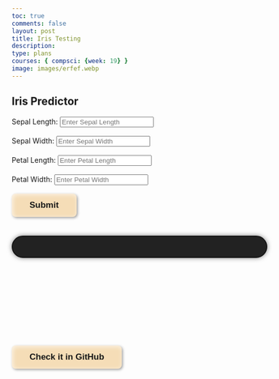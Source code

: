 ```yaml
---
toc: true
comments: false
layout: post
title: Iris Testing
description: 
type: plans
courses: { compsci: {week: 19} }
image: images/erfef.webp
---
```


<html lang="en">
<head>
  <meta charset="UTF-8">
  <meta name="viewport" content="width=device-width, initial-scale=1.0">
  <title>Iris Predictor</title>
  <style>
    button {
  position: relative;
  padding: 13px 35px;
  background: #f5ddb7;
  font-size: 17px;
  font-weight: 900;
  color: #181818;
  border: none;
  border-radius: 8px;
  box-shadow: 2px 2px 5px #18181869, inset 2px 2px 10px #ffffffb0;
  transition: all .3s ease-in-out;
}
.icon-1 {
  position: absolute;
  top: 10%;
  left: 50%;
  transform: translate(-50%, 0);
  width: 0px;
  height: auto;
  transition: all .5s ease-in-out;
  z-index: -1;
}
.icon-2 {
  position: absolute;
  top: 10%;
  left: 50%;
  transform: translate(-50%, 0);
  width: 0px;
  height: auto;
  transition: all .5s ease-in-out;
  z-index: -2;
}
.icon-3 {
  position: absolute;
  top: 10%;
  left: 50%;
  transform: translate(-50%, 0);
  width: 0px;
  height: auto;
  transition: all .5s ease-in-out;
  z-index: -2;
}
.icon-4 {
  position: absolute;
  top: 10%;
  left: 50%;
  transform: translate(-50%, 0);
  width: 0px;
  height: auto;
  transition: all .5s ease-in-out;
  z-index: -2;
}
.icon-5 {
  position: absolute;
  top: 10%;
  left: 50%;
  transform: translate(-50%, 0);
  width: 0px;
  height: auto;
  transition: all .5s ease-in-out;
  z-index: -2;
}
button:hover {
  padding: 13px 25px;
  border-radius: 8px 8px 24px 24px;
}
button:hover .icon-1 {
  top: -250%;
  left: 50%;
  transform: translate(-50%, 0);
  width: 50px;
  height: auto;
  animation: inIcon1 1s ease .45s forwards;
}
@keyframes inIcon1 {
  0% {
    transform-origin: 0 100%;
    transform: translate(-50%, 0) rotate(0deg);
  }
  25% {
    transform-origin: 0 100%;
    transform: translate(-50%, 0) rotate(5deg);
  }
  50% {
    transform-origin: 0 100%;
    transform: translate(-50%, 0) rotate(1deg);
  }
  65% {
    transform-origin: 0 100%;
    transform: translate(-50%, 0) rotate(3deg);
  }
  100% {
    transform-origin: 0 100%;
    transform: translate(-50%, 0) rotate(0deg);
  }
}
button:hover .icon-2 {
  position: absolute;
  top: -200%;
  left: 90%;
  transform: translate(-50%, 0);
  width: 75px;
  height: auto;
  animation: inIcon2 1s ease .45s forwards;
}
@keyframes inIcon2 {
  0% {
    transform-origin: 0 100%;
    transform: translate(-50%, 0) rotate(0deg);
  }
  35% {
    transform-origin: 0 100%;
    transform: translate(-50%, 0) rotate(10deg);
  }
  50% {
    transform-origin: 0 100%;
    transform: translate(-50%, 0) rotate(4deg);
  }
  80% {
    transform-origin: 0 100%;
    transform: translate(-50%, 0) rotate(5deg);
  }
  100% {
    transform-origin: 0 100%;
    transform: translate(-50%, 0) rotate(0deg);
  }
}
button:hover .icon-3 {
  position: absolute;
  top: -130%;
  left: 20%;
  transform: translate(-50%, 0);
  width: 60px;
  height: auto;
  animation: inIcon3 1s ease .45s forwards;
}
@keyframes inIcon3 {
  0% {
    transform-origin: 0 100%;
    transform: translate(-50%, 0) rotate(0deg);
  }
  35% {
    transform-origin: 0 100%;
    transform: translate(-50%, 0) rotate(-2deg);
  }
  100% {
    transform-origin: 0 100%;
    transform: translate(-50%, 0) rotate(0deg);
  }
}
button:hover .icon-4 {
  position: absolute;
  top: -300%;
  left: 10%;
  transform: translate(-50%, 0);
  width: 85px;
  height: auto;
  animation: inIcon4 1s ease .45s forwards;
}
@keyframes inIcon4 {
  0% {
    transform-origin: 0 100%;
    transform: translate(-50%, 0) rotate(0deg);
  }
  40% {
    transform-origin: 0 100%;
    transform: translate(-50%, 0) rotate(-3deg);
  }
  100% {
    transform-origin: 0 100%;
    transform: translate(-50%, 0) rotate(0deg);
  }
}
button:hover .icon-5 {
  position: absolute;
  top: -350%;
  left: 90%;
  transform: translate(-50%, 0);
  width: 85px;
  height: auto;
  animation: inIcon5 1s ease .45s forwards;
}
@keyframes inIcon5 {
  0% {
    transform-origin: 0 100%;
    transform: translate(-50%, 0) rotate(0deg);
  }
  35% {
    transform-origin: 0 100%;
    transform: translate(-50%, 0) rotate(-3deg);
  }
  100% {
    transform-origin: 0 100%;
    transform: translate(-50%, 0) rotate(0deg);
  }
}
.fil-leaf-1 {
  fill: #7B9B3A
}
.fil-leaf-2 {
  fill: #556729;
  fill-rule: nonzero
}
.fil-leaf-3 {
  fill: #556729
}
.fil-leaf-4 {
  fill: #3C4819
}
.fil-leaf-5 {
  fill: #3C4819
}
      @keyframes breathing {
      0% {
        box-shadow: 0 0 10px 0px rgba(0, 0, 0, 0.5);
      }
      50% {
        box-shadow: 0 0 20px 5px rgba(112, 128, 144, 0.5);
      }
      100% {
        box-shadow: 0 0 10px 0px rgba(0, 0, 0, 0.5);
      }
    }
      #resultContainer { /* the box for the result when the variety is detected...*/
      background-color: #222222; 
      border: 2px solid #141414; 
      border-radius: 32px;
      padding: 20px;
      margin-top: 20px;
      font-size: 24px;
      text-align: center;
      animation: breathing 3s infinite alternate;
      position: relative;
      }
      #resultContainer::after {
      content: '';
      position: absolute;
      top: -5px;
      left: -5px;
      right: -5px;
      bottom: -5px;
      border-radius: 36px;
      animation: pulsate 3s infinite;
    }
    @keyframes pulsate {
      0% {
        transform: scale(0.9);
      }
      50% {
        transform: scale(1.05);
      }
      100% {
        transform: scale(0.9);
      }
    }
    #imageContainer {
      margin-top: 20px;
      text-align: center;
    }
    .irisImage {
      max-width: 100%;
      height: auto;
      border-radius: 8px;
      margin-top: 10px;
    }
  </style>

</head>
<body>

<h2>Iris Predictor</h2>




<div class="custom-input">
  <label for="sepal_length">Sepal Length:</label>
  <input type="number" id="sepal_length" step="0.1" placeholder="Enter Sepal Length">
</div>
<br>

<div class="custom-input">
  <label for="sepal_width">Sepal Width:</label>
  <input type="number" id="sepal_width" step="0.1" placeholder="Enter Sepal Width">
</div>
<br>

<div class="custom-input">
  <label for="petal_length">Petal Length:</label>
  <input type="number" id="petal_length" step="0.1" placeholder="Enter Petal Length">
</div>
<br>

<div class="custom-input">
  <label for="petal_width">Petal Width:</label>
  <input type="number" id="petal_width" step="0.1" placeholder="Enter Petal Width">
</div>
<br>

<div>
  <button onclick="predictIris()">Submit</button>
</div>
<br>

<div id="resultContainer"></div>
<br>

<div id="imageContainer"></div>
<br>
<br>
<br>
<br>
<br>
<br>
<br>
<br>

<a href="https://github.com/JasonGuan1012/student/blob/main/_posts/2024-03-21-IrisTesting.md?plain=1">
<button>Check it in GitHub
  <div class="icon-1">
    <svg xmlns="http://www.w3.org/2000/svg" xml:space="preserve" version="1.1" style="shape-rendering:geometricPrecision; text-rendering:geometricPrecision; image-rendering:optimizeQuality; fill-rule:evenodd; clip-rule:evenodd" viewBox="0 0 208.52 511.88" xmlns:xlink="http://www.w3.org/1999/xlink"><defs></defs><g id="Layer_x0020_1"><metadata id="CorelCorpID_0Corel-Layer"></metadata><path class="fil-leaf-1" d="M121.86 141.25c16.73,2.91 65.77,9.16 77.74,-14.94 14.49,-29.19 12.6,-56.91 -15.12,-69.09 -11.3,-4.96 -22.28,-7.7 -32.28,-9.66 -24.58,24.72 -41.22,75.51 -43.83,83.82 4.31,3.56 8.81,6.86 13.49,9.87zm-17.26 41.05c2.87,7.92 8.26,29.59 7.63,79.7 -0.16,12.74 -0.48,25.41 -0.81,38.43 -1.4,55.59 -2.96,117.52 7.12,210.69l-7.09 0.75c-10.12,-93.56 -8.56,-155.77 -7.15,-211.61 0.33,-13.06 0.65,-25.77 0.81,-38.35 0.53,-42.42 -3.06,-63.29 -5.69,-72.77 -7.55,8.48 -18.48,15.07 -34.33,16.54 -26.77,2.47 -43.19,-16.99 -52.84,-36.58 16.49,-8.49 65.65,-32.22 98.27,-31.47 1.86,1.42 3.76,2.8 5.69,4.13 -0.15,5.56 -1.43,24.61 -11.62,40.53zm-41.18 -148.65c-0.32,0.84 1.68,9.87 -6.19,10.71 -7.87,0.84 -3.26,-5.14 -6.82,-7.98 -3.57,-2.84 -9.97,-14.59 1.99,-15.96 11.97,-1.37 11.02,13.23 11.02,13.23zm124.63 55.54c0,0 -3.89,14.8 -10.18,18.69 -6.3,3.88 -22.78,7.24 -28.87,0.11 -6.09,-7.14 -1.57,-31.71 17.64,-30.45 19.21,1.26 22.68,8.4 21.42,11.65zm-101.53 67.51c0,0 5.88,5.56 5.46,9.87 -0.42,4.3 -5.78,19.21 -14.07,20.05 -8.29,0.84 -24.15,-6.82 -21.84,-17.53 2.31,-10.71 10.5,-11.34 12.6,-10.6 2.1,0.74 3.36,2.1 17.85,-1.78zm61.49 -109.94c-12.74,-2.33 -23.63,-3.69 -31.15,-7.4 0,0 -2.41,15.22 -4.51,19.74 -2.1,4.51 -6.3,17.32 -14.8,21.1 -8.5,3.78 -9.87,-28.14 4.62,-45.15 0,0 -10.13,-4.4 -22.34,-9.92 -11.47,31.21 -7.3,64.58 -7.28,64.68l-0.48 0.06c9.73,14.77 20.76,28.04 33.37,39.01 3.68,-11.43 19.48,-57.46 42.58,-82.12zm-71.44 -23.1c-16.59,-7.55 -35.59,-16.58 -38.25,-19.47 -1.97,-2.14 -4.87,-3.72 -7.63,-4.2 9.11,27.4 20.23,54.59 34.36,78.62 1.13,1.92 2.28,3.82 3.45,5.7 -0.66,-11.21 -0.85,-36.56 8.07,-60.65zm-49.59 -23.57c-2.34,0.66 -4.05,2.62 -4.09,6.41 -0.1,9.45 -9.03,35.38 -9.03,35.38 0,0 33.07,14.91 22.99,23.1 -10.08,8.19 -25.41,-8.5 -26.35,-9.34 0,0 -5.94,16.24 -8.44,35.85 11.53,-1.14 38.81,-2.11 72.53,8.35 -4.45,-6.19 -8.65,-12.68 -12.61,-19.42 -14.44,-24.56 -25.77,-52.36 -35.01,-80.32zm-25.33 95.01c-0.61,6.01 -0.86,12.26 -0.49,18.39 0,0 56.17,-9.87 57.33,8.71 1.15,18.58 -58.48,9.45 -58.48,9.45 0,0 2.71,16.68 10.73,34.23 16.07,-8.25 62.14,-30.45 95.29,-31.76l-1.75 -1.5 0.01 -0.03c-9.54,-8.13 -18.2,-17.54 -26.08,-27.89l-0.01 0.04c-36.16,-12.16 -65.36,-10.82 -76.53,-9.63z"></path></g></svg>
  </div>
  <div class="icon-2">
    <svg xmlns="http://www.w3.org/2000/svg" xml:space="preserve" version="1.1" style="shape-rendering:geometricPrecision; text-rendering:geometricPrecision; image-rendering:optimizeQuality; fill-rule:evenodd; clip-rule:evenodd" viewBox="0 0 420.62 554.38" xmlns:xlink="http://www.w3.org/1999/xlink"><defs></defs><g id="Layer_x0020_1"><metadata id="CorelCorpID_0Corel-Layer"></metadata><path class="fil-leaf-2" d="M1.57 554.38c-0.01,-0.44 -2.46,-153.75 -1.23,-217.01 0.74,-38.16 6.99,-96.57 32.48,-148.36 17.72,-36 44.66,-68.8 85.37,-89.54l32.28 -4.39c21.9,-6.8 39.46,-7.7 45.04,-7.81 4.32,4.98 10.37,12.18 17.72,21.54 -0.39,10.62 -6.13,113.86 -82.32,208.5 -31.36,-18.46 -51.28,-57.42 -51.28,-57.42 52.13,-30.97 58.88,-51.52 69.61,-68.07 10.73,-16.56 2.45,-44.16 -11.65,-26.06 -14.11,18.09 -65.01,68.07 -65.01,68.07 -12.27,-87.7 33.12,-110.39 33.12,-110.39l0.34 -0.64c-27.64,18.92 -47.12,44.59 -60.77,72.35 -24.37,49.53 -30.35,105.69 -31.07,142.44 -1.22,63.07 1.22,216.14 1.23,216.58l-13.85 0.22zm216.49 -439.34c17.47,22.75 40.96,56.05 66.08,99.4 0.27,13.62 0.62,100.64 -33.48,153.85 -24.85,-9.4 -40.14,-15.03 -40.14,-15.03 12.57,-11.04 46.61,-87.09 23.3,-91.68 -23.3,-4.6 -47.99,84.63 -47.99,84.63 -21.55,-10.35 -42.58,-21.94 -50.33,-26.28 68.93,-86.04 80.61,-179.05 82.56,-204.89zm71.3 108.53c28.78,50.84 59.27,114.6 85.02,190.51 -4.31,0.96 -8.4,-1.03 -8.4,-1.03 -42.77,-17.04 -82,-32.13 -110.36,-42.88 29.72,-47.26 33.46,-119.21 33.74,-146.6zm106.95 70.68c0,0 -16.4,-14.1 -20.54,-22.84 -4.14,-8.74 -15.18,-3.68 -13.95,4.29 1.23,7.97 11.5,45.69 12.27,51.21 0.77,5.52 20.08,6.13 21,-1.99 0.92,-8.13 2.76,-23.61 1.23,-30.66zm-88.46 28.98c0,0 -8.43,4.29 -7.51,15.49 0.92,11.19 10.89,28.36 18.09,30.66 7.21,2.3 18.7,-25.14 -10.58,-46.15zm-109.42 -240.52c15.35,-63.34 56.21,-82.7 93.65,-82.7 38.33,0 65.31,22.23 65.31,22.23 0,0 -11.65,13.03 -33.42,13.95 -21.77,0.92 -28.52,11.65 -28.98,16.41 -0.46,4.75 1.53,16.25 32.35,18.24 30.82,1.99 55.19,-25.14 55.19,-25.14 16.95,23.84 26.52,45.94 31.83,64.51 -16.87,6.83 -73.84,22.75 -197.04,-4.57 -8.01,-10.2 -14.48,-17.86 -18.9,-22.93zm217.3 32.51c7.8,30.68 3.91,50.53 3.91,50.53 -55.65,4.45 -56.73,-5.98 -77.73,-6.59 -21,-0.61 -22.69,28.06 14.41,34.19 37.1,6.13 63.01,-1.99 63.01,-1.99 -1.13,20.07 -2.53,38.3 -4.11,54.87 -17.3,-0.51 -66.77,-6.48 -137.23,-52.73l-0.13 0.2c-21.09,-34.73 -40.52,-62.06 -55.57,-81.67 118.17,25.28 175.11,10.36 193.44,3.2zm-1.01 136.18c-10.45,105.02 -28.21,141.06 -31.88,153.37 -0.95,3.17 -2.29,5.35 -3.82,6.82 -27.16,-79.89 -59.57,-146.38 -89.72,-198.56l-0.02 -0.57 -0.3 0.01c-1.8,-3.11 -3.59,-6.18 -5.38,-9.19 66.28,41.51 113.43,47.51 131.12,48.12z"></path></g></svg>
  </div>
  <div class="icon-3">
    <svg xmlns="http://www.w3.org/2000/svg" xml:space="preserve" version="1.1" style="shape-rendering:geometricPrecision; text-rendering:geometricPrecision; image-rendering:optimizeQuality; fill-rule:evenodd; clip-rule:evenodd" viewBox="0 0 313.64 405.79" xmlns:xlink="http://www.w3.org/1999/xlink"><defs></defs><g id="Layer_x0020_1"><metadata id="CorelCorpID_0Corel-Layer"></metadata><path class="fil-leaf-3" d="M268.76 135.61c0,0 -22.17,11.9 -50.23,28.92 -21.12,-5.52 -82.36,-27.74 -81.95,-100.04l-0.14 -0.02c3.32,-12.49 5.48,-21.39 6.11,-24.05 10.61,-20.2 38.05,-50.12 105.57,-37.36 98.73,18.65 57.69,95.74 53.71,98.23 -3.98,2.49 -21.39,6.71 -72.86,-30.59 0,0 -18.15,-14.17 -21.88,12.68 -3.73,26.86 48.99,48.99 61.68,52.23zm-6.57 270.17c-0.06,-0.43 -20.14,-148.39 -56.4,-233.41 -9.42,5.88 -19.19,12.19 -28.79,18.69 0,0 -17.41,-10.44 -27.6,-29.59 -10.2,-19.15 -5.22,-21.76 -13.43,-22.26 -8.21,-0.5 -5.1,34.69 19.52,64.78 0,0 -13.7,11.34 -26.34,23.33 -5.68,-9.69 -18.35,-34.11 -23.43,-66.68l-0.05 -0.01c0.31,-0.8 0.62,-1.59 0.93,-2.38 10.57,-26.8 19.85,-57.53 26.36,-81.01 6.01,61.39 57.45,83.42 80.65,90.27 37.09,86.22 59.66,236.37 59.72,236.8l-11.15 1.45zm-136.16 -175.46c-7.88,7.66 -14.84,15.23 -17.05,19.93 0,0 -7.21,-23.75 -14.42,-18.65 -7.21,5.1 2.11,32.08 2.11,36.8 0,0 -17.66,31.83 -20.89,34.57 -0.83,0.7 -1.66,1.24 -2.49,1.6 -0.23,-13.47 2.61,-34.23 7.4,-57.21 5.42,-26.02 13.33,-54.79 22.1,-79.02 5.96,30.61 18.04,53.25 23.24,61.99zm-56.93 74.37c-0.87,-0.37 -1.72,-1.02 -2.52,-1.97 -2.74,-3.23 -15.17,-25.61 -15.17,-25.61 0,0 6.22,-19.03 15.17,-32.95 8.95,-13.93 -5.84,-15.67 -10.82,-7.21 -4.97,8.46 -12.56,24.74 -12.56,24.74 0,0 -6.31,-12.32 -13.32,-27.52 29.11,-16 53.59,-43.62 66.24,-59.59 -7.75,22.68 -14.67,48.42 -19.56,71.93 -4.83,23.18 -7.69,44.25 -7.46,58.19zm-40.98 -74.37c-7.17,-15.81 -14.58,-33.78 -16.38,-44.11 0,0 40.04,-13.68 46.01,-27.11 5.97,-13.43 -12.68,-19.4 -51.23,4.48 0,0 -7.71,-17.19 -6.37,-43.78 66.5,2.13 113.04,-29.91 128.31,-42.15 -6.46,23.16 -15.53,53 -25.8,79.07 -0.57,1.44 -1.13,2.91 -1.7,4.39 -5.54,7.86 -35.3,48.46 -72.84,69.21zm-27.68 -114.74c0.71,-8.36 2.33,-17.55 5.34,-27.35 0,0 47.75,5.84 50.36,-10.57 2.61,-16.41 -41.28,-5.84 -41.28,-5.84 0,0 25.99,-35.56 60.3,-33.82 28.82,1.46 52.37,13.88 59.18,17.82 -1.11,4.27 -2.41,9.2 -3.89,14.62 -5.75,5.22 -54.72,47.49 -130.01,45.14z"></path></g></svg>
  </div>
  <div class="icon-4">
    <svg xmlns="http://www.w3.org/2000/svg" xml:space="preserve" version="1.1" style="shape-rendering:geometricPrecision; text-rendering:geometricPrecision; image-rendering:optimizeQuality; fill-rule:evenodd; clip-rule:evenodd" viewBox="0 0 359.65 724.72" xmlns:xlink="http://www.w3.org/1999/xlink"><defs></defs><g id="Layer_x0020_1"><metadata id="CorelCorpID_0Corel-Layer"></metadata><path class="fil-leaf-4" d="M251.9 132.52c5.01,7.69 14.83,26.38 10.9,50 12.23,19.64 25.84,44.23 37.91,76.21 15.43,40.91 28.34,93.9 32.59,164.05 8.43,139.15 26.3,300.52 26.36,300.99l-8.9 0.95c-0.05,-0.47 -17.95,-162.05 -26.39,-301.41 -4.19,-69.11 -16.87,-121.23 -32.03,-161.42 -10.46,-27.74 -22.12,-49.81 -32.97,-67.87 -11.69,25.15 -46.54,32.88 -60.3,31.22 0,0 7.39,-21.36 26.38,-35.61 18.99,-14.24 -34.02,-32.18 -48.79,33.5 0,0 -17.36,-0.38 -44.69,-16.34 11.21,-15.23 54.9,-71.68 91.8,-79.27 13.37,2.8 23.04,4.3 28.14,5zm-123.8 71.95c-11.63,-7.19 -24.9,-17.14 -39.29,-30.93 0,0 33.76,-24 51.43,-32.18 3.94,-1.82 6.23,-3.74 7.22,-5.53 0.4,-0.74 0.59,-1.45 0.57,-2.14 -0.14,-5.14 -11.54,-8.37 -24.93,-3.67 -19.52,6.86 -41.67,17.93 -50.64,27.17 0,0 -14.95,-14.16 -27.28,-30.46 13.73,-5.9 46.68,-16.9 105.36,-19.32 1.37,0.46 2.74,0.91 4.09,1.36 23.42,7.71 43.79,13.08 60.01,16.77 -36.68,13.59 -76.29,64.98 -86.55,78.94zm-85.63 -81.43c-0.55,-0.76 -1.08,-1.53 -1.61,-2.3 -3.4,-4.95 -6.39,-9.96 -8.49,-14.72 0,0 8.59,-1.25 17.61,-3.44 10.4,-2.52 21.36,-6.28 20.37,-10.8 -0.81,-3.7 -4.42,-6.8 -10.79,-8.26 -8.15,-1.86 -20.83,-1.06 -38,4.57 0,0 -20.04,-38.77 -21.36,-44.84 -0.46,-2.1 -0.09,-3.88 0.82,-5.27 21.98,13.27 43.46,24.73 64.03,34.61 26.53,12.75 51.57,22.88 74.23,30.91 -53.49,3.36 -83.97,13.91 -96.81,19.53zm-37.55 -87.92c1.59,-0.53 3.43,-0.65 5.29,-0.31 5.8,1.06 22.42,11.6 51.17,8.44 0,0 5.79,9.17 11.47,13.81 1.59,1.3 3.18,2.25 4.62,2.54 5.68,1.14 7.25,-7.71 1.67,-15.07 -0.9,-1.18 -1.98,-2.33 -3.26,-3.39 0,0 2.1,-0.44 5.61,-1.29 3.8,-0.92 9.25,-2.33 15.46,-4.19 14.66,33.07 29.11,52.04 37.62,61.42 -20.84,-7.6 -43.57,-16.96 -67.53,-28.47 -19.97,-9.59 -40.81,-20.68 -62.13,-33.48zm96.34 -0.79c8.37,-2.65 17.67,-6.03 26.06,-10.07 0,0 7.91,43.25 34.29,54.07 0,0 0.41,0.11 1.05,0.18 3.11,0.38 11.59,0.1 4.32,-16.31l-0.1 -0.23c-8.97,-20.04 -20.57,-40.88 -21.36,-45.89 0,0 15.49,-6.72 36.74,-11.5l1.33 -0.3c2.14,70.96 19.13,103.97 27.19,115.76 -15.3,-3.61 -33.91,-8.65 -55,-15.61 -1.04,-0.34 -2.1,-0.69 -3.15,-1.05l0.05 -0.46 -6.39 -1.7 -1.85 -0.64c-3.65,-3.1 -23.05,-20.99 -43.18,-66.26zm86.77 -30.97c8.74,-1.72 18.24,-3.02 27.9,-3.37 0,0 -7.65,53.01 14.24,63.3 0,0 17.41,7.91 6.33,-60.93 0,0 48,6.33 46.95,59.34 -0.91,45.76 -25.8,62.44 -32.59,66.14 -5.12,-0.73 -13.59,-2.1 -24.84,-4.43l-0.01 -0.77 -7.74 -0.89 -0.69 -0.15c-4.02,-4.5 -27.19,-33.99 -29.55,-118.24z"></path></g></svg>
  </div>
  <div class="icon-5">
    <svg xmlns="http://www.w3.org/2000/svg" xml:space="preserve" version="1.1" style="shape-rendering:geometricPrecision; text-rendering:geometricPrecision; image-rendering:optimizeQuality; fill-rule:evenodd; clip-rule:evenodd" viewBox="0 0 513.57 1042.57" xmlns:xlink="http://www.w3.org/1999/xlink"><defs></defs><g id="Layer_x0020_1"><metadata id="CorelCorpID_0Corel-Layer"></metadata><path class="fil-leaf-5" d="M207.74 252.52c0,0 -3.36,127.53 94.31,130.89 0,0 36.92,0.67 66.79,-32.89 0,0 -39.94,-10.4 -50.01,-47.99 -10.07,-37.59 63.1,-27.52 82.23,3.36 0,0 17.47,-34.44 35.17,-77.24 -60.5,-36.51 -169.57,-35.65 -182.77,-35.4 -16.15,16.52 -28.62,31.28 -37.69,42.91l-0 -0c-3.79,4.86 -6.98,9.18 -9.61,12.86l0.02 -0.03c-0.48,0.66 -0.93,1.31 -1.37,1.93l-0.05 0.08 -0.05 0.07 -0.05 0.07 -0.05 0.07 -0.05 0.07 -0.05 0.07 -0.05 0.07 -0.05 0.07 -0.05 0.07 -0.7 1 -0.05 0.07 -0.05 0.07 -0.05 0.07 -0.05 0.07 -0.05 0.07 -0.05 0.07 -0.05 0.07 -0.05 0.07 -0.05 0.07 -0.05 0.07 -0.05 0.07 -0.05 0.07 -0.05 0.07 -0.05 0.07 -0.05 0.07 -0.05 0.07c1.63,-0.35 3.25,-0.73 4.87,-1.16zm202.05 -202.04c0,0 -10.74,-24.5 15.1,-37.92 25.84,-13.42 40.95,2.68 38.93,7.72 -2.01,5.03 -36.92,38.6 -54.03,30.21zm41.95 28.86c0,0 3.69,-24.84 23.16,-20.14 19.47,4.7 -2.35,24.16 -6.71,25.51 -4.36,1.34 -17.79,3.36 -16.45,-5.37zm-13.33 143.98c6.34,-15.57 12.61,-32.08 18.03,-48.32 0,0 -14.77,-5.71 -43.63,-9.06 -28.86,-3.36 -48.67,-8.06 -47.99,-20.47 0.67,-12.42 19.47,-12.42 31.21,-12.08 11.75,0.34 44.3,9.4 65.45,21.48 0,0 6.06,-15.02 14,-34.26 -13.59,-6.7 -55.53,-24.2 -111.04,-17.16 -44.54,28.56 -79.28,58.2 -105.29,84.07 26.84,-0.04 122.78,2.26 179.27,35.82zm39.24 -107.98c11.26,-27.2 25.32,-60.47 31.48,-72.24 2.59,-4.94 4.04,-8.91 4.44,-12.19l-0.07 0.03c-7.86,2.78 -15.55,5.64 -23.08,8.58l-0.06 0.03c-43.75,17.09 -81.99,36.73 -115.12,57.12 50.7,-3.62 88.86,12.06 102.42,18.68zm-266.36 117.31l-0 0 0.19 -0.24c1.61,-2.06 3.33,-4.22 5.15,-6.47l0.6 -0.74c1.8,-2.22 3.71,-4.51 5.72,-6.89l0.53 -0.62c0.65,-0.77 1.31,-1.54 1.99,-2.33l0.45 -0.53c0.8,-0.93 1.62,-1.87 2.44,-2.82l-0.47 -0.16c26.43,-78.83 20.84,-169.24 18.14,-197.94 -29.06,6.17 -63.45,14.58 -92.65,24.81 0,0 -10.74,27.18 -8.73,47.66 2.01,20.47 10.4,39.6 17.79,47.99 7.38,8.39 -4.03,19.8 -14.1,11.08 -10.07,-8.73 -33.9,-27.86 -31.88,-85.58 0,0 -51.69,29.87 -54.37,96.99 -2.41,60.36 60.31,104.42 124.22,99.27 -29.57,40.64 -52.99,92.96 -71.11,145.44 -34.37,99.52 -49.74,199.84 -51.89,221.41 -1.69,16.94 -9.22,61.56 -18.01,108.82 -8.48,45.59 -18.12,93.5 -24.81,121.32 -13.86,57.6 -20.46,188.53 -20.47,188.9l11.37 0.54c0.02,-0.37 6.56,-130.3 20.16,-186.81 6.77,-28.15 16.45,-76.26 24.95,-121.9 8.84,-47.51 16.42,-92.5 18.15,-109.76 2.13,-21.29 17.32,-120.37 51.32,-218.82 17.84,-51.67 40.86,-103.1 69.86,-142.81 3.19,-7.16 11.12,-24.22 15.49,-29.83zm25.46 -30.01c1.38,-1.51 2.8,-3.04 4.25,-4.58l0.29 -0.31c0.84,-0.89 1.69,-1.8 2.55,-2.7l0.67 -0.7c2.7,-2.84 5.52,-5.73 8.45,-8.67l0.65 -0.65c0.97,-0.98 1.96,-1.96 2.96,-2.95l0.38 -0.38c3.13,-3.09 6.39,-6.23 9.77,-9.41l0.58 -0.54c4.62,-4.35 9.48,-8.77 14.57,-13.25l0.68 -0.6c3.78,-3.32 7.7,-6.68 11.74,-10.06l0.29 -0.24c5.54,-4.63 11.33,-9.29 17.36,-13.99l0.57 -0.44c6.07,-4.71 12.39,-9.44 18.97,-14.18l0.24 -0.17c4.93,-3.55 10.01,-7.1 15.23,-10.64l0.24 -0.16c4.13,-2.8 8.36,-5.6 12.68,-8.38 1.65,-4.78 23.49,-68.56 28.59,-99.33 -14.9,-0.31 -31.83,-0.37 -51.18,-0.15 0,0 -12.75,35.24 -9.73,54.03 3.02,18.79 9.73,34.9 -0.34,37.25 -10.07,2.35 -31.21,-20.47 -17.79,-89.27 0,0 -24.82,3.76 -57.81,10.6 2.58,27.06 8.08,112.25 -14.87,189.88zm130.78 -107.89l1.53 -0.95 0.35 -0.22c7.57,-4.71 15.41,-9.39 23.53,-14l0.16 -0.09c6.06,-3.44 12.27,-6.86 18.63,-10.22l0.29 -0.16c8.49,-4.49 17.26,-8.91 26.3,-13.23l0.6 -0.29c6.76,-3.22 13.68,-6.39 20.75,-9.5l0.12 -0.05c2.34,-1.03 4.7,-2.05 7.07,-3.06l0.5 -0.21c7,-2.98 14.15,-5.89 21.45,-8.74l1.17 -0.46c2.38,-0.92 4.78,-1.84 7.19,-2.75l0.09 -0.03c5.13,-1.93 10.34,-3.82 15.61,-5.68l0.07 -0.03c-2.61,-6.39 -11.96,-9.39 -26.62,-13.87 -18.07,-5.52 -44.02,-9.54 -92.15,-10.8 -4.31,26.52 -20.49,76.07 -26.62,94.33z"></path></g></svg>
  </div>
</button>
</a>

<script>
  function predictIris() {
    const sepal_length = parseFloat(document.getElementById('sepal_length').value);
    const sepal_width = parseFloat(document.getElementById('sepal_width').value);
    const petal_length = parseFloat(document.getElementById('petal_length').value);
    const petal_width = parseFloat(document.getElementById('petal_width').value);
    
    const data = JSON.stringify({
        "sepal_length": sepal_length,
        "sepal_width": sepal_width,
        "petal_length": petal_length,
        "petal_width": petal_width
    });

    console.log('Data to be sent:', data);
    
    fetch('http://localhost:8086/predict', {
      method: 'POST',
      mode: 'cors',
      headers: {
        'Content-Type': 'application/json'
      },
      body: data
    })
    .then(response => {
      console.log('Response status:', response.status);
      if (!response.ok) {
        throw new Error('Error predicting variety');
      }
      return response.json();
    })
    .then(data => {
      console.log('Response data:', data);
      const predicted_variety = data.predicted_variety;
      displayResult(predicted_variety); // display result  
      displayImage(predicted_variety); // display image

    })
    .catch(error => {
      console.error('Error predicting variety:', error);
      displayResult('Error predicting variety. Please try again.'); // Display error message if no variety is detected
      clearImage(); // ****Clear image container in case of error****
    });
  }

  // Function to display result within the page
  function displayResult(result) {
    const resultContainer = document.getElementById('resultContainer');
    resultContainer.textContent = 'Predicted variety: ' + result;
  }

    function displayImage(variety) {
    const imageContainer = document.getElementById('imageContainer');
    const imageUrl = getImageUrlForVariety(variety);
    if (imageUrl) {
      const img = document.createElement('img');
      img.src = imageUrl;
      img.alt = variety;
      img.className = 'irisImage';
      imageContainer.innerHTML = ''; // this clear the previous image
      imageContainer.appendChild(img);
    } else {
      imageContainer.innerHTML = 'Image not available for this variety';
    }
  }


  function clearImage() {
    const imageContainer = document.getElementById('imageContainer');
    imageContainer.innerHTML = '';
  }


    function getImageUrlForVariety(variety) {
    switch (variety) {
      case 'Setosa':
        return 'https://i.ibb.co/MkVcYFW/Irissetosa1.jpg'; // Setosa iris image
      case 'Versicolor':
        return 'https://i.ibb.co/xzCksKV/Blue-Flag-Ottawa.jpg'; // Versicolor iris image
      case 'Virginica':
        return 'https://i.ibb.co/nRc2BMq/Iris-virginica.jpg'; // Virginica iris image
      default:
        return 'https://i.ibb.co/v1mzvkV/images.jpg'; // Not detected image, doesn't work somehow...
    }
  }

</script>

</body>
</html>
